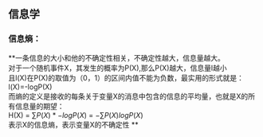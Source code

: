 ## 信息学
### 信息熵：  
**一条信息的大小和他的不确定性相关，不确定性越大，信息量越大。  
对于一个随机事件X，其发生的概率为P(X),那么P(X)越大，信息量l越小  
且l(X)在P(X)的取值为（0，1）的区间内值不能为负数，最实用的形式就是：  
l(X)=-logP(X)  
而熵的定义是接收的每条关于变量X的消息中包含的信息的平均量，也就是X的所有信息量的期望：  
H(X) = $\sum P(X) * -logP(X)$ = $-\sum P(X) logP(X)$  
表示X的信息熵，表示变量X的不确定性 ** 
